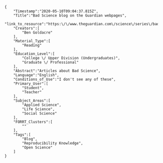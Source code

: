 
    {
        "Timestamp":"2020-05-10T09:04:37.815Z",
        "Title":"Bad Science blog on the Guardian webpages",
        "link_to_resource":"https:\/\/www.theguardian.com\/science\/series\/badscience",
        "Creators":[
            "Ben Goldacre"
        ],
        "Material_Type":[
            "Reading"
        ],
        "Education_Level":[
            "College \/ Upper Division (Undergraduates)",
            "Graduate \/ Professional"
        ],
        "Abstract":"Articles about Bad Science",
        "Language":"English",
        "Conditions_of_Use":"I don't see any of these",
        "Primary_User":[
            "Student",
            "Teacher"
        ],
        "Subject_Areas":[
            "Applied Science",
            "Life Science",
            "Social Science"
        ],
        "FORRT_Clusters":[
            ""
        ],
        "Tags":[
            "Blog",
            "Reproducibility Knowledge",
            "Open Science"
        ]
    }
